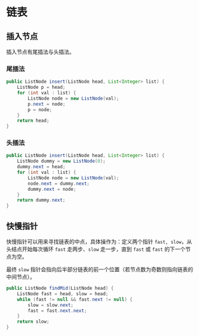 # 链表



## 插入节点

插入节点有尾插法与头插法。

### 尾插法

```java
public ListNode insert(ListNode head, List<Integer> list) {
    ListNode p = head;
    for (int val : list) {
        ListNode node = new ListNode(val);
        p.next = node;
        p = node;
    }
    return head;
}
```

### 头插法

```java
public ListNode insert(ListNode head, List<Integer> list) {
    ListNode dummy = new ListNode(0);
    dummy.next = head;
    for (int val : list) {
        ListNode node = new ListNode(val);
        node.next = dummy.next;
        dummy.next = node;
    }
    return dummy.next;
}
```





## 快慢指针

快慢指针可以用来寻找链表的中点，具体操作为：定义两个指针 `fast, slow`，从头结点开始每次循环 `fast` 走两步、`slow` 走一步，直到 `fast` 或 `fast` 的下一个节点为空。

最终 `slow` 指针会指向后半部分链表的前一个位置（若节点数为奇数则指向链表的中间节点）。

```java
public ListNode findMid(ListNode head) {
    ListNode fast = head, slow = head;
    while (fast != null && fast.next != null) {
        slow = slow.next;
        fast = fast.next.next;
    }
    return slow;
}
```

